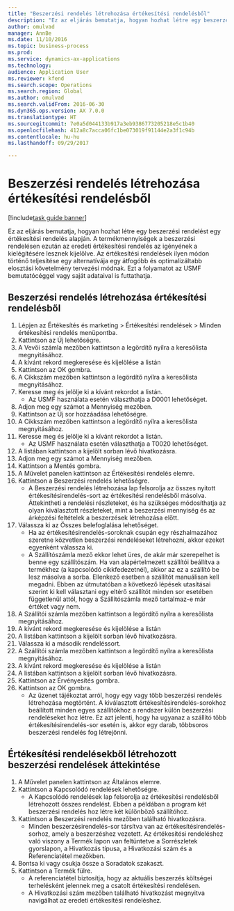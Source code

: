 ```yaml
--- 
title: "Beszerzési rendelés létrehozása értékesítési rendelésből"
description: "Ez az eljárás bemutatja, hogyan hozhat létre egy beszerzési rendelést egy értékesítési rendelés alapján."
author: omulvad
manager: AnnBe
ms.date: 11/10/2016
ms.topic: business-process
ms.prod: 
ms.service: dynamics-ax-applications
ms.technology: 
audience: Application User
ms.reviewer: kfend
ms.search.scope: Operations
ms.search.region: Global
ms.author: omulvad
ms.search.validFrom: 2016-06-30
ms.dyn365.ops.version: AX 7.0.0
ms.translationtype: HT
ms.sourcegitcommit: 7e0a5d044133b917a3eb9386773205218e5c1b40
ms.openlocfilehash: 412a8c7acca06fc1be073019f91144e2a3f1c94b
ms.contentlocale: hu-hu
ms.lasthandoff: 09/29/2017

---
```

# <a name="create-a-purchase-order-from-a-sales-order"></a>Beszerzési rendelés létrehozása értékesítési rendelésből

[!include[task guide banner](../../includes/task-guide-banner.md)]

Ez az eljárás bemutatja, hogyan hozhat létre egy beszerzési rendelést egy értékesítési rendelés alapján. A termékmennyiségek a beszerzési rendelésen ezután az eredeti értékesítési rendelés az igényének a kielégítésére lesznek kijelölve. Az értékesítési rendelések ilyen módon történő teljesítése egy alternatívája egy átfogóbb és optimalizáltabb elosztási követelmény tervezési módnak. Ezt a folyamatot az USMF bemutatócéggel vagy saját adataival is futtathatja.


## <a name="create-a-purchase-order-from-a-sales-order"></a>Beszerzési rendelés létrehozása értékesítési rendelésből
1. Lépjen az Értékesítés és marketing > Értékesítési rendelések > Minden értékesítési rendelés menüpontba.
2. Kattintson az Új lehetőségre.
3. A Vevői számla mezőben kattintson a legördítő nyílra a keresőlista megnyitásához.
4. A kívánt rekord megkeresése és kijelölése a listán
5. Kattintson az OK gombra.
6. A Cikkszám mezőben kattintson a legördítő nyílra a keresőlista megnyitásához.
7. Keresse meg és jelölje ki a kívánt rekordot a listán.
    * Az USMF használata esetén választhatja a D0001 lehetőséget.  
8. Adjon meg egy számot a Mennyiség mezőben.
9. Kattintson az Új sor hozzáadása lehetőségre.
10. A Cikkszám mezőben kattintson a legördítő nyílra a keresőlista megnyitásához.
11. Keresse meg és jelölje ki a kívánt rekordot a listán.
    * Az USMF használata esetén választhatja a T0020 lehetőséget.  
12. A listában kattintson a kijelölt sorban lévő hivatkozásra.
13. Adjon meg egy számot a Mennyiség mezőben.
14. Kattintson a Mentés gombra.
15. A Művelet panelen kattintson az Értékesítési rendelés elemre.
16. Kattintson a Beszerzési rendelés lehetőségre.
    * A Beszerzési rendelés létrehozása lap felsorolja az összes nyitott értékesítésirendelés-sort az értékesítési rendelésből másolva. Áttekintheti a rendelési részleteket, és ha szükséges módosíthatja az olyan kiválasztott részleteket, mint a beszerzési mennyiség és az árképzési feltételek a beszerzések létrehozása előtt.  
17. Válassza ki az Összes belefoglalása lehetőséget.
    * Ha az értékesítésirendelés-soroknak csupán egy részhalmazához szeretne közvetlen beszerzési rendeléseket létrehozni, akkor ezeket egyenként válassza ki.  
    * A Szállítószámla mező ekkor lehet üres, de akár már szerepelhet is benne egy szállítószám. Ha van alapértelmezett szállítói beállítva a termékhez (a kapcsolódó cikkfedezetnél), akkor az ez a szállító be lesz másolva a sorba. Ellenkező esetben a szállítót manuálisan kell megadni.  Ebben az útmutatóban a következő lépések utasításai szerint ki kell választani egy eltérő szállítót minden sor esetében függetlenül attól, hogy a Szállítószámla mező tartalmaz-e már értéket vagy nem.  
18. A Szállítói számla mezőben kattintson a legördítő nyílra a keresőlista megnyitásához.
19. A kívánt rekord megkeresése és kijelölése a listán
20. A listában kattintson a kijelölt sorban lévő hivatkozásra.
21. Válassza ki a második rendeléssort.
22. A Szállítói számla mezőben kattintson a legördítő nyílra a keresőlista megnyitásához.
23. A kívánt rekord megkeresése és kijelölése a listán
24. A listában kattintson a kijelölt sorban lévő hivatkozásra.
25. Kattintson az Érvényesítés gombra.
26. Kattintson az OK gombra.
    * Az üzenet tájékoztat arról, hogy egy vagy több beszerzési rendelés létrehozása megtörtént. A kiválasztott értékesítésirendelés-sorokhoz beállított minden egyes szállítókhoz a rendszer külön beszerzési rendeléseket hoz létre. Ez azt jelenti, hogy ha ugyanaz a szállító több értékesítésirendelés-sor esetén is, akkor egy darab, többsoros beszerzési rendelés fog létrejönni.  

## <a name="review-purchase-orders-created-from-sales-orders"></a>Értékesítési rendelésekből létrehozott beszerzési rendelések áttekintése
1. A Művelet panelen kattintson az Általános elemre.
2. Kattintson a Kapcsolódó rendelések lehetőségre.
    * A Kapcsolódó rendelések lap felsorolja az értékesítési rendelésből létrehozott összes rendelést. Ebben a példában a program két beszerzési rendelés hoz létre két különböző szállítóhoz.  
3. Kattintson a Beszerzési rendelés mezőben található hivatkozásra.
    * Minden beszerzésirendelés-sor társítva van az értékesítésirendelés-sorhoz, amely a beszerzéshez vezetett. Az értékesítési rendeléshez való viszony a Termék lapon van feltüntetve a Sorrészletek gyorslapon, a Hivatkozás típusa, a Hivatkozási szám és a Referenciatétel mezőkben.  
4. Bontsa ki vagy csukja össze a Soradatok szakaszt.
5. Kattintson a Termék fülre.
    * A referenciatétel biztosítja, hogy az aktuális beszerzés költségei terhelésként jelennek meg a csatolt értékesítési rendelésen.  
    * A Hivatkozási szám mezőben található hivatkozást megnyitva navigálhat az eredeti értékesítési rendeléshez.  



